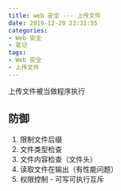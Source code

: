 ```yaml
---
title: web 安全 --- 上传文件
date: 2019-12-20 23:31:55
categories:
- Web 安全
- 笔记
tags: 
- Web 安全
- 上传文件
---
```


上传文件被当做程序执行

## 防御

1. 限制文件后缀
2. 文件类型检查
3. 文件内容检查（文件头）
4. 读取文件在输出（有性能问题）
5. 权限控制 - 可写可执行互斥

